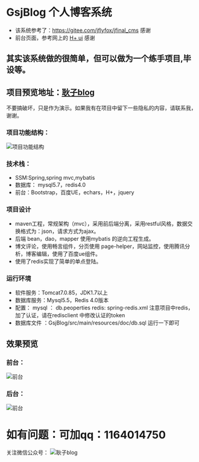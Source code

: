 # GsjBlog 个人博客系统
- 该系统参考了：https://gitee.com/jflyfox/jfinal_cms  感谢
- 前台页面，参考网上的 [H+ ui](http://yanshi.sucaihuo.com/modals/40/4078/demo/) 感谢
## 其实该系统做的很简单，但可以做为一个练手项目,毕设等。
## 项目预览地址：[耿子blog](http://gsjblog.club/GsjBlog/)
不要搞破坏，只是作为演示。如果我有在项目中留下一些隐私的内容，请联系我，谢谢。
### 项目功能结构：
![项目功能结构](https://github.com/gengzi/webshop/blob/master/docandsql/img2/1.png)
### 技术栈：
- SSM:Spring,spring mvc,mybatis
- 数据库： mysql5.7，redis4.0
- 前台：Bootstrap，百度UE，echars，H+，jquery
### 项目设计
- maven工程，常规架构（mvc），采用前后端分离，采用restful风格，数据交换格式为：json，请求方式为ajax。
- 后端 bean，dao，mapper 使用mybatis 的逆向工程生成。
- 博文评论，使用畅言组件，分页使用 page-helper，网站监控，使用腾讯分析，博客编辑，使用了百度ue组件。
- 使用了redis实现了简单的单点登陆。
### 运行环境
- 软件服务：Tomcat7.0.85，JDK1.7以上
- 数据库服务：Mysql5.5，Redis 4.0版本
- 配置： mysql ： db.peoperties
      redis: spring-redis.xml 注意项目中redis，加了认证，请在redisclient 中修改认证的token
- 数据库文件 ：GsjBlog/src/main/resources/doc/db.sql  运行一下即可

## 效果预览
### 前台：
![前台](https://github.com/gengzi/webshop/blob/master/docandsql/img2/public1.png)
### 后台：
![前台](https://github.com/gengzi/webshop/blob/master/docandsql/img2/admin1.png)

# 如有问题：可加qq：1164014750
  关注微信公众号：
      ![耿子blog](http://open.weixin.qq.com/qr/code?username=gh_00fc0ac9f94b)

